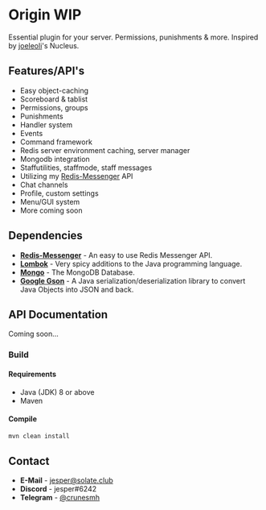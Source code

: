 # Origin WIP
Essential plugin for your server. Permissions, punishments &amp; more.
Inspired by [joeleoli](https://github.com/joeleoli)'s Nucleus.

## Features/API's
* Easy object-caching 
* Scoreboard & tablist
* Permissions, groups
* Punishments
* Handler system
* Events
* Command framework
* Redis server environment caching, server manager
* Mongodb integration
* Staffutilities, staffmode, staff messages
* Utilizing my [Redis-Messenger](https://github.com/crunesmh/Redis-Messenger) API
* Chat channels
* Profile, custom settings
* Menu/GUI system
* More coming soon

## Dependencies
* [**Redis-Messenger**](https://github.com/crunesmh/Redis-Messenger) - An easy to use Redis Messenger API.
* [**Lombok**](https://github.com/rzwitserloot/lombok) - Very spicy additions to the Java programming language.
* [**Mongo**](https://github.com/mongodb/mongo) - The MongoDB Database.
* [**Google Gson**](https://github.com/google/gson) - A Java serialization/deserialization library to convert Java Objects into JSON and back.

## API Documentation
Coming soon...

### Build
#### Requirements
* Java (JDK) 8 or above
* Maven

#### Compile
```sh
mvn clean install
```

## Contact
* **E-Mail** - jesper@solate.club
* **Discord** - jesper#6242
* **Telegram** - [@crunesmh](http://telegram.me/crunesmh)
